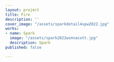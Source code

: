 ```yaml
---
layout: project
title: Fire
description: ''
cover_image: "/assets/sparkdetail4vpw2022.jpg"
works:
- name: Spark
  image: "/assets/spark2022wonnacott.jpg"
  description: Spark
published: false

---
```

